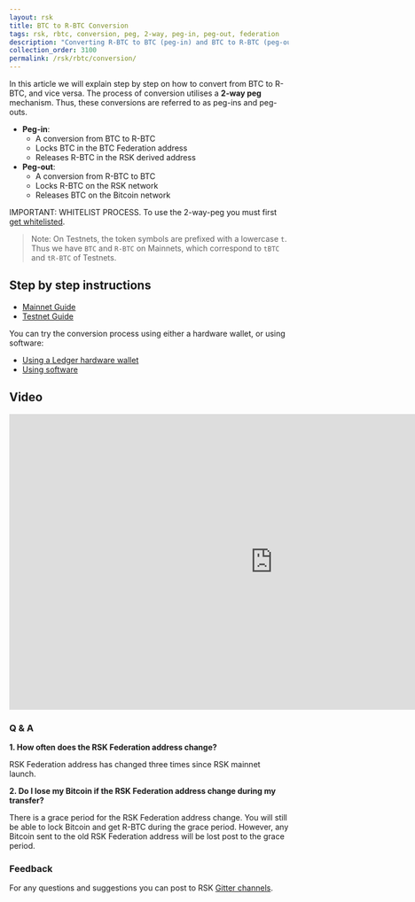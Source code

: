 ```yaml
---
layout: rsk
title: BTC to R-BTC Conversion
tags: rsk, rbtc, conversion, peg, 2-way, peg-in, peg-out, federation
description: "Converting R-BTC to BTC (peg-in) and BTC to R-BTC (peg-out), for both Mainnet and Testnet."
collection_order: 3100
permalink: /rsk/rbtc/conversion/
---
```


In this article we will explain step by step on how to convert from BTC to R-BTC, and vice versa.
The process of conversion utilises a **2-way peg** mechanism.
Thus, these conversions are referred to as peg-ins and peg-outs.

- **Peg-in**:
  - A conversion from BTC to R-BTC
  - Locks BTC in the BTC Federation address
  - Releases R-BTC in the RSK derived address
- **Peg-out**:
  - A conversion from R-BTC to BTC
  - Locks R-BTC on the RSK network 
  - Releases BTC on the Bitcoin network  

<div class="fade alert alert-warning show">IMPORTANT: WHITELIST PROCESS. To use the 2-way-peg you must first <a href="/rsk/rbtc/conversion/whitelist">get whitelisted</a>.</div>

> Note: On Testnets, the token symbols are prefixed with a lowercase `t`.
> Thus we have `BTC` and `R-BTC` on Mainnets,
> which correspond to `tBTC` and `tR-BTC` of Testnets.

## Step by step instructions

- [Mainnet Guide](/rsk/rbtc/conversion/networks/mainnet)
- [Testnet Guide](/rsk/rbtc/conversion/networks/testnet)

You can try the conversion process using either a hardware wallet, or using software:

- [Using a Ledger hardware wallet](/rsk/rbtc/conversion/with-ledger)
- [Using software](/rsk/rbtc/conversion/with-node-and-console)

## Video

<div class="video-container">
  <iframe width="949" height="534" src="https://www.youtube-nocookie.com/embed/1jdYVw8zLUg?cc_load_policy=1" frameborder="0" allow="accelerometer; autoplay; encrypted-media; gyroscope; picture-in-picture" allowfullscreen></iframe>
</div>

### Q & A

**1. How often does the RSK Federation address change?**

RSK Federation address has changed three times since RSK mainnet launch.

**2. Do I lose my Bitcoin if the RSK Federation address change during my transfer?**

There is a grace period for the RSK Federation address change. You will still be able to lock Bitcoin and get R-BTC during the grace period. However, any Bitcoin sent to the old RSK Federation address will be lost post to the grace period.

### Feedback

For any questions and suggestions you can post to RSK [Gitter channels](https://gitter.im/rsksmart/getting-started).